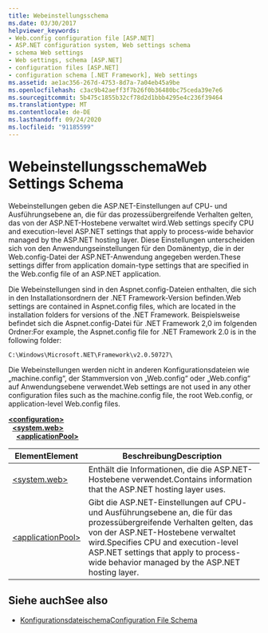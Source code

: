 ```yaml
---
title: Webeinstellungsschema
ms.date: 03/30/2017
helpviewer_keywords:
- Web.config configuration file [ASP.NET]
- ASP.NET configuration system, Web settings schema
- schema Web settings
- Web settings, schema [ASP.NET]
- configuration files [ASP.NET]
- configuration schema [.NET Framework], Web settings
ms.assetid: ae1ac356-267d-4753-8d7a-7a04eb45a9be
ms.openlocfilehash: c3ac9b42aeff3f7b26f0b36480bc75ceda39e7e6
ms.sourcegitcommit: 5b475c1855b32cf78d2d1bbb4295e4c236f39464
ms.translationtype: MT
ms.contentlocale: de-DE
ms.lasthandoff: 09/24/2020
ms.locfileid: "91185599"
---
```

# <a name="web-settings-schema"></a><span data-ttu-id="dd8fa-102">Webeinstellungsschema</span><span class="sxs-lookup"><span data-stu-id="dd8fa-102">Web Settings Schema</span></span>

<span data-ttu-id="dd8fa-103">Webeinstellungen geben die ASP.NET-Einstellungen auf CPU- und Ausführungsebene an, die für das prozessübergreifende Verhalten gelten, das von der ASP.NET-Hostebene verwaltet wird.</span><span class="sxs-lookup"><span data-stu-id="dd8fa-103">Web settings specify CPU and execution-level ASP.NET settings that apply to process-wide behavior managed by the ASP.NET hosting layer.</span></span> <span data-ttu-id="dd8fa-104">Diese Einstellungen unterscheiden sich von den Anwendungseinstellungen für den Domänentyp, die in der Web.config-Datei der ASP.NET-Anwendung angegeben werden.</span><span class="sxs-lookup"><span data-stu-id="dd8fa-104">These settings differ from application domain-type settings that are specified in the Web.config file of an ASP.NET application.</span></span>  
  
<span data-ttu-id="dd8fa-105">Die Webeinstellungen sind in den Aspnet.config-Dateien enthalten, die sich in den Installationsordnern der .NET Framework-Version befinden.</span><span class="sxs-lookup"><span data-stu-id="dd8fa-105">Web settings are contained in Aspnet.config files, which are located in the installation folders for versions of the .NET Framework.</span></span> <span data-ttu-id="dd8fa-106">Beispielsweise befindet sich die Aspnet.config-Datei für .NET Framework 2,0 im folgenden Ordner:</span><span class="sxs-lookup"><span data-stu-id="dd8fa-106">For example, the Aspnet.config file for .NET Framework 2.0 is in the following folder:</span></span>  
  
`C:\Windows\Microsoft.NET\Framework\v2.0.50727\`  
  
<span data-ttu-id="dd8fa-107">Die Webeinstellungen werden nicht in anderen Konfigurationsdateien wie „machine.config“, der Stammversion von „Web.config“ oder „Web.config“ auf Anwendungsebene verwendet.</span><span class="sxs-lookup"><span data-stu-id="dd8fa-107">Web settings are not used in any other configuration files such as the machine.config file, the root Web.config, or application-level Web.config files.</span></span>  

[**\<configuration>**](../configuration-element.md)\
&nbsp;&nbsp;[**\<system.web>**](system-web-element-web-settings.md)\
&nbsp;&nbsp;&nbsp;&nbsp;[**\<applicationPool>**](applicationpool-element-web-settings.md)

|<span data-ttu-id="dd8fa-108">Element</span><span class="sxs-lookup"><span data-stu-id="dd8fa-108">Element</span></span>|<span data-ttu-id="dd8fa-109">Beschreibung</span><span class="sxs-lookup"><span data-stu-id="dd8fa-109">Description</span></span>|  
|-------------|-----------------|  
|[\<system.web>](system-web-element-web-settings.md)|<span data-ttu-id="dd8fa-110">Enthält die Informationen, die die ASP.NET-Hostebene verwendet.</span><span class="sxs-lookup"><span data-stu-id="dd8fa-110">Contains information that the ASP.NET hosting layer uses.</span></span>|  
|[\<applicationPool>](applicationpool-element-web-settings.md)|<span data-ttu-id="dd8fa-111">Gibt die ASP.NET-Einstellungen auf CPU- und Ausführungsebene an, die für das prozessübergreifende Verhalten gelten, das von der ASP.NET-Hostebene verwaltet wird.</span><span class="sxs-lookup"><span data-stu-id="dd8fa-111">Specifies CPU and execution-level ASP.NET settings that apply to process-wide behavior managed by the ASP.NET hosting layer.</span></span>|  
  
## <a name="see-also"></a><span data-ttu-id="dd8fa-112">Siehe auch</span><span class="sxs-lookup"><span data-stu-id="dd8fa-112">See also</span></span>

- [<span data-ttu-id="dd8fa-113">Konfigurationsdateischema</span><span class="sxs-lookup"><span data-stu-id="dd8fa-113">Configuration File Schema</span></span>](../index.md)
